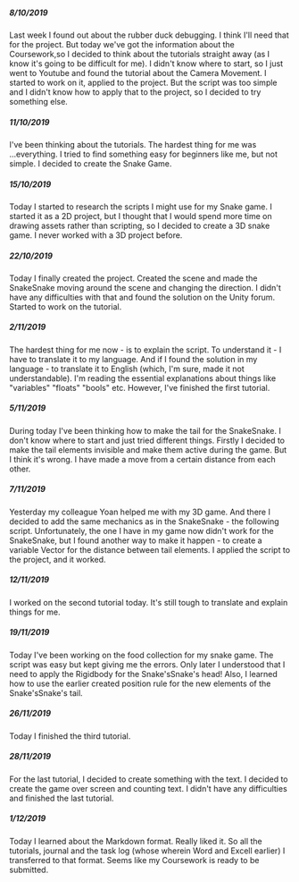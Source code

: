 ##### 8/10/2019
Last week I found out about the rubber duck debugging. I think I'll need that for the project. But today we've got the information about the Coursework,so I decided to think about the tutorials straight away (as I know it's going to be difficult for me). I didn't know where to start, so I just went to Youtube and found the tutorial about the Camera Movement. I started to work on it, applied to the project. But the script was too simple and I didn't know how to apply that to the project, so I decided to try something else. 
##### 11/10/2019
I've been thinking about the tutorials. The hardest thing for me was ...everything. I tried to find something easy for beginners like me, but not simple. I decided to create the Snake Game. 
##### 15/10/2019
Today I started to research the scripts I might use for my Snake game. I started it as a 2D project, but I thought that I would spend more time on drawing assets rather than scripting, so I decided to create a 3D snake game. I never worked with a 3D project before. 
##### 22/10/2019
Today I finally created the project. Created the scene and made the SnakeSnake moving around the scene and changing the direction. I didn't have any difficulties with that and found the solution on the Unity forum. Started to work on the tutorial.
##### 2/11/2019
The hardest thing for me now - is to explain the script. To understand it - I have to translate it to my language. And if I found the solution in my language - to translate it to English (which, I'm sure, made it not understandable). I'm reading the essential explanations about things like "variables" "floats" "bools" etc. However, I've finished the first tutorial. 
##### 5/11/2019
During today I've been thinking how to make the tail for the SnakeSnake.  I don't know where to start and just tried different things. Firstly I decided to make the tail elements invisible and make them active during the game. But I think it's wrong. I have made a move from a certain distance from each other. 
##### 7/11/2019
Yesterday my colleague Yoan helped me with my 3D game. And there I decided to add the same mechanics as in the SnakeSnake - the following script. Unfortunately, the one I have in my game now didn't work for the SnakeSnake, but I found another way to make it happen - to create a variable Vector for the distance between tail elements. I applied the script to the project, and it worked.
##### 12/11/2019
I worked on the second tutorial today. It's still tough to translate and explain things for me.
##### 19/11/2019
Today I've been working on the food collection for my snake game. The script was easy but kept giving me the errors. Only later I understood that I need to apply the Rigidbody for the Snake'sSnake's head! Also, I learned how to use the earlier created position rule for the new elements of the Snake'sSnake's tail.
##### 26/11/2019
Today I finished the third tutorial.
##### 28/11/2019
For the last tutorial, I decided to create something with the text. I decided to create the game over screen and counting text. I didn't have any difficulties and finished the last tutorial. 
##### 1/12/2019
Today I learned about the Markdown format. Really liked it. So all the tutorials, journal and the task log (whose wherein Word and Excell earlier) I transferred to that format. Seems like my Coursework is ready to be submitted. 


